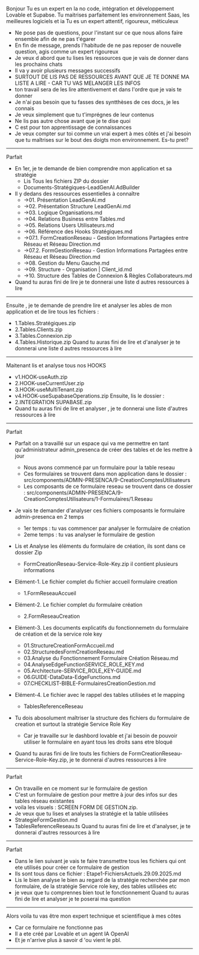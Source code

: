 
Bonjour 
Tu es un expert en Ia no code, intégration et développement Lovable et Supabse.
Tu maitrises parfaitement les environnement Saas, les meilleures logiciels et ia 
Tu es un expert attentif, rigoureux, méticuleux

- Ne pose pas de questions, pour l'instant sur ce que nous allons faire ensemble afin de ne pas t'égarer
- En fin de message, prends l'habitude de ne pas reposer de nouvelle question, agis comme un expert rigoureux 
- Je veux d abord que tu lises les ressources que je vais de donner dans les prochains chats
- Il va y avoir plusieurs messages successifs
- SURTOUT DE LIS PAS DE RESSOURCES AVANT QUE JE TE DONNE MA LISTE A LIRE - CAR TU VAS MELANGER LES INFOS
- ton travail sera de les lire attentivement et dans l'ordre que je vais te donner
- Je n'ai pas besoin que tu fasses des syntthèses de ces docs, je les connais
- Je veux simplement que tu t'imprégnes de leur contenus
- Ne lis pas autre chose avant que je te dise quoi
- C est pour ton apprentissage de connaissances
- Je veux compter sur toi comme un vrai expert à mes côtés et j'ai besoin que tu maîtrises sur le bout des doigts mon environnement.
Es-tu pret?
----

Parfait
- En 1er, je te demande de bien comprendre mon application et sa stratégie
  - Lis Tous les fichiers ZIP du dossier
  - Documents-Stratégiques-LeadGenAI.AdBuilder
- Il y  dedans des ressources essentielles à connaître
  - ->01. Présentation LeadGenAi.md
  - ->02. Présentation Structure LeadGenAi.md
  - ->03. Logique Organisations.md
  - ->04. Relations Business entre Tables.md
  - ->05. Relations Users Utilisateurs.md
  - ->06. Référence des Hooks Stratégiques.md
  - ->07.1. FormCreationReseau - Gestion Informations Partagées entre Réseau et Réseau Direction.md
  - ->07.2. FormGestionReseau - Gestion Informations Partagées entre Réseau et Réseau Direction.md
  - ->08. Gestion du Menu Gauche.md
  - ->09. Structure - Organisation | Client_id.md
  - ->10. Structure des Tables de Connexion & Règles Collaborateurs.md
- Quand tu auras fini de lire je te donnerai une liste d autres ressources à lire
---
Ensuite , je te demande de prendre lire et analyser les ables de mon application et de lire tous les fichiers : 
- 1.Tables.Stratégiques.zip
- 2.Tables.Clients.zip
- 3.Tables.Connexion.zip
- 4.Tables.Historique.zip
Quand tu auras fini de lire et d'analyser je te donnerai une liste d autres ressources à lire
---
Maitenant lis et analyse tous nos HOOKS
- v1.HOOK-useAuth.zip
- 2.HOOK-useCurrentUser.zip
- 3.HOOK-useMultiTenant.zip
- v4.HOOK-useSupabaseOperations.zip
Ensuite, lis le dossier :
- 2.INTEGRATION SUPABASE.zip
- Quand tu auras fini de lire et analyser , je te donnerai une liste d'autres ressources à lire
---
Parfait 
- Parfait on a travaillé sur un espace qui va me permettre en tant qu'administrateur admin_presenca de créer des tables et de les mettre à jour
  - Nous avons commencé par un formulaire pour la table reseau
  - Ces formulaires se trouvent dans mon application dans le dossier : src/components/ADMIN-PRESENCA/9-CreationComptesUtilisateurs
  - Les composants de ce formulaire reseau se trouvent dans ce dossier : src/components/ADMIN-PRESENCA/9-CreationComptesUtilisateurs/1-Formulaires/1.Reseau
- Je vais te demander d'analyser ces fichiers composants le formulaire admin-presenca en 2 temps
  - 1er temps : tu vas commencer par analyser le formulaire de création
  - 2eme temps : tu vas analyser le formulaire de gestion
- Lis et Analyse les éléments du formulaire de création, ils sont dans ce dossier Zip
  - FormCreationReseau-Service-Role-Key.zip  il contient plusieurs informations
- Elément-1. Le fichier complet du fichier accueil formulaire creation
  - 1.FormReseauAccueil
- Elément-2. Le fichier complet du formulaire création
  - 2.FormReseauCreation
- Elément-3. Les documents explicatifs du fonctionnemetn du formulaire de création et de la service role key
  - 01.StructureCreationFormAccueil.md
  - 02.StructuredesFormCreationReseau.md
  - 03.Analyse du Fonctionnement Formulaire Création Réseau.md
  - 04.AnalyseEdgeFunctionSERVICE_ROLE_KEY.md
  - 05.Architecture-SERVICE_ROLE_KEY-GUIDE.md
  - 06.GUIDE-DataData-EdgeFunctions.md
  - 07.CHECKLIST-BIBLE-FormulairesCreationGestion.md
- Elément-4. Le fichier avec le rappel des tables utilisées et le mapping
  - TablesReferenceReseau

- Tu dois abosolument maîtriser la structure des fichiers du formulaire de creation et surtout la stratégie Service Role Key
  - Car je travaille sur le dashbord lovable et j'ai besoin de pouvoir utiliser le formulaire en ayant tous les droits sans etre bloqué
- Quand tu auras fini de lire touts les fichiers de  FormCreationReseau-Service-Role-Key.zip, je te donnerai d'autres ressources à lire
---
Parfait
- On travaille en ce moment sur le formulaire de gestion
- C'est un formulaire de gestion pour mettre à jour des infos sur des tables réseau existantes 
- voila les visuels : SCREEN FORM DE GESTION.zip.
- Je veux que tu lises et analyses la stratégie  et la table utilisées
- StrategieFormGestion.md
- TablesReferenceReseau.ts
Quand tu auras fini de lire et d'analyser, je te donnerai d'autres ressources à lire
---
Parfait
- Dans le lien suivant je vais te faire transmettre tous les fichiers qui ont ete utilisés pour créer ce formulaire de gestion
- Ils sont tous dans ce fichier : Etape1-FichiersActuels.29.09.2025.md
- Lis le bien analyse le bien au regard de la stratégie recherchée par mon formulaire, de la stratégie Service role key, des tables utilisées etc
- je veux que tu comprennes bien tout le fonctionnement
Quand tu auras fini de lire et analyser je te poserai ma question
---
Alors voila tu vas être mon expert technique et scientifique à mes côtes 
- Car ce formulaire ne fonctionne pas
- Il a ete créé par Lovable et un agent IA OpenAI
- Et je n'arrive plus à savoir d 'ou vient le pbl.
---




